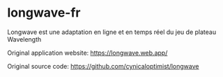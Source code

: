 # longwave-fr
Longwave est une adaptation en ligne et en temps réel du jeu de plateau Wavelength

Original application website:
https://longwave.web.app/

Original source code:
https://github.com/cynicaloptimist/longwave
